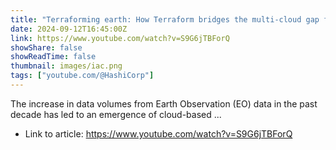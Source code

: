```yaml
---
title: "Terraforming earth: How Terraform bridges the multi-cloud gap for the Earth Observation community"
date: 2024-09-12T16:45:00Z
link: https://www.youtube.com/watch?v=S9G6jTBForQ
showShare: false
showReadTime: false
thumbnail: images/iac.png
tags: ["youtube.com/@HashiCorp"]
---
```

The increase in data volumes from Earth Observation (EO) data in the past decade has led to an emergence of cloud-based ...

- Link to article: https://www.youtube.com/watch?v=S9G6jTBForQ